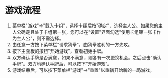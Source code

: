 # 游戏流程

1. 菜单栏"游戏"→"载入卡组"，选择卡组后按"确定"，选择主人公。如果您的主人公确定且处于卡组第一张，您可以在"设置"界面勾选"使用卡组第一张卡作为主人公"，则不需选择。
2. 由任意一方按下菜单栏"请求猜拳"，由猜拳胜利的一方先攻。
3. 按下主面板的按钮"开始游戏"，查看初始手牌。
4. 双方确认手牌是否满意，如果不满意，则各有一次更换机会。之后点击“确认手牌”。双方均确认手牌后，可以按下“开始游戏”。
5. 游戏结束后，可以按下菜单栏"游戏"→"重置"以重新开始新的一局游戏。

